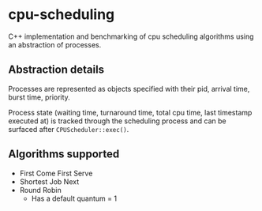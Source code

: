 # cpu-scheduling

C++ implementation and benchmarking of cpu scheduling algorithms using an abstraction of processes.

## Abstraction details

Processes are represented as objects specified with their pid, arrival time, burst time, priority.

Process state (waiting time, turnaround time, total cpu time, last timestamp executed at) is tracked through the scheduling process and can be surfaced after `CPUScheduler::exec()`.

## Algorithms supported

- First Come First Serve
- Shortest Job Next
- Round Robin
  - Has a default quantum = 1
